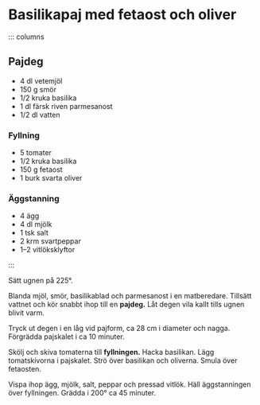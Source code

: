# Basilikapaj med fetaost och oliver

::: columns
## Pajdeg

-	4 dl vetemjöl
-	150 g smör
-	1/2 kruka basilika
-	1 dl färsk riven parmesanost
-	1/2 dl vatten


### Fyllning

-	5 tomater
-	1/2 kruka basilika
-	150 g fetaost
-	1 burk svarta oliver

### Äggstanning

-	4 ägg
-	4 dl mjölk
-	1 tsk salt
-	2 krm svartpeppar
-	1–2 vitlöksklyftor

:::

Sätt ugnen på 225°.

Blanda mjöl, smör, basilikablad och parmesanost i en matberedare. Tillsätt vattnet och kör snabbt ihop till en
**pajdeg.** Låt degen vila kallt tills ugnen blivit varm.

Tryck ut degen i en låg vid pajform, ca 28 cm i diameter och nagga. Förgrädda pajskalet i ca 10 minuter.

Skölj och skiva tomaterna till **fyllningen.** Hacka basilikan. Lägg tomatskivorna i pajskalet. Strö över basilikan och
oliverna. Smula över fetaosten.

Vispa ihop ägg, mjölk, salt, peppar och pressad vitlök. Häll äggstanningen över fyllningen. Grädda i 200° ca 45 minuter.
